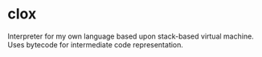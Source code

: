 # clox

Interpreter for my own language based upon stack-based virtual machine. Uses bytecode for intermediate code representation.
